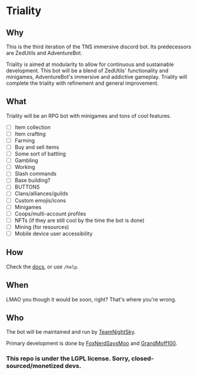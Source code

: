 # Triality
## Why
This is the third iteration of the TNS immersive discord bot. Its predecessors are ZedUtils and AdventureBot.

Triality is aimed at modularity to allow for continuous and sustainable development. This bot will be a blend of ZedUtils' functionality and minigames, AdventureBot's immersive and addictive gameplay. Triality will complete the triality with refinement and general improvement.

## What
Triality will be an RPG bot with minigames and tons of cool features.

- [ ] Item collection
- [ ] Item crafting
- [ ] Farming
- [ ] Buy and sell items
- [ ] Some sort of battling
- [ ] Gambling
- [ ] Working
- [ ] Slash commands
- [ ] Base building?
- [ ] BUTTONS
- [ ] Clans/alliances/guilds
- [ ] Custom emojis/icons
- [ ] Minigames
- [ ] Coops/multi-account profiles
- [ ] NFTs (if they are still cool by the time the bot is done)
- [ ] Mining (for resources)
- [ ] Mobile device user accessibility

## How
Check the [docs](lol-these-dont-exist), or use `/help`.

## When
LMAO you though it would be soon, right? That's where you're wrong.

## Who
The bot will be maintained and run by [TeamNightSky](https://github.com/teamnightsky).

Primary development is done by [FoxNerdSaysMoo](https://github.com/foxnerdsaysmoo) and [GrandMoff100](https://github.com/grandmoff100).


### This repo is under the LGPL license. Sorry, closed-sourced/monetized devs.
